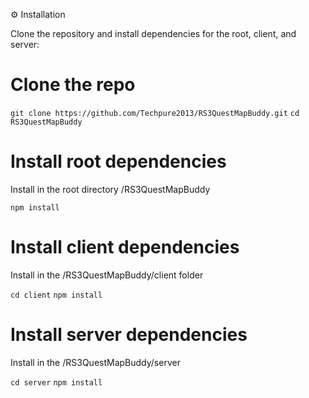 ⚙️ Installation


Clone the repository and install dependencies for the root, client, and server:

# Clone the repo

```git clone https://github.com/Techpure2013/RS3QuestMapBuddy.git```
```cd RS3QuestMapBuddy```

# Install root dependencies
Install in the root directory /RS3QuestMapBuddy

```npm install```

# Install client dependencies
Install in the /RS3QuestMapBuddy/client folder

```cd client```
```npm install```

# Install server dependencies
Install in the /RS3QuestMapBuddy/server

```cd server```
```npm install```
